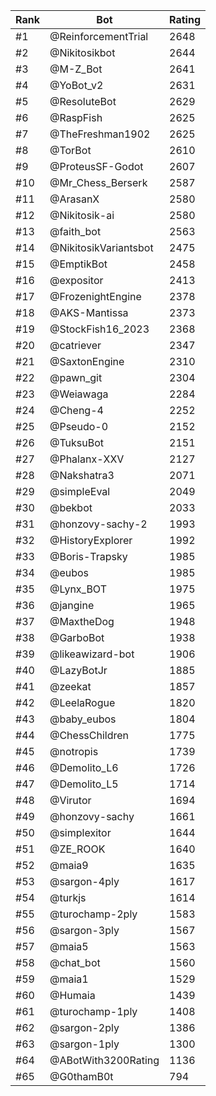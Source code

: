 Rank|Bot|Rating
---|---|---
#1|@ReinforcementTrial|2648
#2|@Nikitosikbot|2644
#3|@M-Z_Bot|2641
#4|@YoBot_v2|2631
#5|@ResoluteBot|2629
#6|@RaspFish|2625
#7|@TheFreshman1902|2625
#8|@TorBot|2610
#9|@ProteusSF-Godot|2607
#10|@Mr_Chess_Berserk|2587
#11|@ArasanX|2580
#12|@Nikitosik-ai|2580
#13|@faith_bot|2563
#14|@NikitosikVariantsbot|2475
#15|@EmptikBot|2458
#16|@expositor|2413
#17|@FrozenightEngine|2378
#18|@AKS-Mantissa|2373
#19|@StockFish16_2023|2368
#20|@catriever|2347
#21|@SaxtonEngine|2310
#22|@pawn_git|2304
#23|@Weiawaga|2284
#24|@Cheng-4|2252
#25|@Pseudo-0|2152
#26|@TuksuBot|2151
#27|@Phalanx-XXV|2127
#28|@Nakshatra3|2071
#29|@simpleEval|2049
#30|@bekbot|2033
#31|@honzovy-sachy-2|1993
#32|@HistoryExplorer|1992
#33|@Boris-Trapsky|1985
#34|@eubos|1985
#35|@Lynx_BOT|1975
#36|@jangine|1965
#37|@MaxtheDog|1948
#38|@GarboBot|1938
#39|@likeawizard-bot|1906
#40|@LazyBotJr|1885
#41|@zeekat|1857
#42|@LeelaRogue|1820
#43|@baby_eubos|1804
#44|@ChessChildren|1775
#45|@notropis|1739
#46|@Demolito_L6|1726
#47|@Demolito_L5|1714
#48|@Virutor|1694
#49|@honzovy-sachy|1661
#50|@simplexitor|1644
#51|@ZE_ROOK|1640
#52|@maia9|1635
#53|@sargon-4ply|1617
#54|@turkjs|1614
#55|@turochamp-2ply|1583
#56|@sargon-3ply|1567
#57|@maia5|1563
#58|@chat_bot|1560
#59|@maia1|1529
#60|@Humaia|1439
#61|@turochamp-1ply|1408
#62|@sargon-2ply|1386
#63|@sargon-1ply|1300
#64|@ABotWith3200Rating|1136
#65|@G0thamB0t|794
